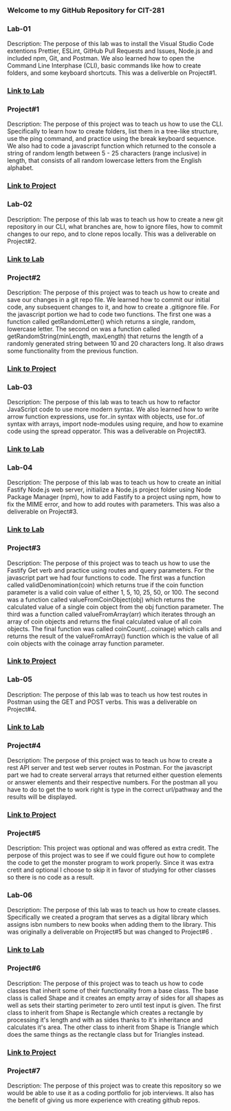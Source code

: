 ### Welcome to my GitHub Repository for CIT-281

### Lab-01
Description: The perpose of this lab was to install the Visual Studio Code extentions Prettier, ESLint, GitHub Pull Requests and Issues, Node.js and included npm, Git, and Postman. We also learned how to open the Command Line Interphase (CLI), basic commands like how to create folders, and some keyboard shortcuts. This was a deliverble on Project#1.
### [Link to Lab](https://jjskillz2099-star.github.io/CIT-281-Lab-01/)

### Project#1
Description: The perpose of this project was to teach us how to use the CLI. Specifically to learn how to create folders, list them in a tree-like structure, use the ping command, and practice using the break keyboard sequence. We also had to code a javascript function which returned to the console a string of random length between 5 - 25 characters (range inclusive) in length, that consists of all random lowercase letters from the English alphabet. 
### [Link to Project](https://jjskillz2099-star.github.io/CIT-281-Project-1/)

### Lab-02
Description: The perpose of this lab was to teach us how to create a new git repository in our CLI, what branches are, how to ignore files, how to commit changes to our repo, and to clone repos locally. This was a deliverable on Project#2.  
### [Link to Lab](https://jjskillz2099-star.github.io/CIT-281-Lab-02/)

### Project#2
Description: The perpose of this project was to teach us how to create and save our changes in a git repo file. We learned how to commit our initial code, any subsequent changes to it, and how to create a .gitignore file. For the javascript portion we had to code two functions. The first one was a function called getRandomLetter() which returns a single, random, lowercase letter. The second on was a function called getRandomString(minLength, maxLength) that returns the length of a randomly generated string between 10 and 20 characters long. It also draws some functionality from the previous function. 
### [Link to Project](https://jjskillz2099-star.github.io/CIT-281-Project-2/)

### Lab-03
Description: The perpose of this lab was to teach us how to refactor JavaScript code to use more modern syntax. We also learned how to write arrow function expressions, use for..in syntax with objects, use for..of syntax with arrays, import node-modules using require, and how to examine code using the spread opperator. This was a deliverable on Project#3. 
### [Link to Lab](https://jjskillz2099-star.github.io/CIT-281-Lab-03/)

### Lab-04
Description: The perpose of this lab was to teach us how to create an initial Fastify Node.js web server, initialize a Node.js project folder using Node Package Manager (npm), how to add Fastify to a project using npm, how to fix the MIME error, and how to add routes with parameters. This was also a deliverable on Project#3. 
### [Link to Lab](https://jjskillz2099-star.github.io/CIT-281-Lab-04/)

### Project#3
Description: The perpose of this project was to teach us how to use the Fastify Get verb and practice using routes and query parameters. For the javascript part we had four functions to code. The first was a function called validDenomination(coin) which returns true if the coin function parameter is a valid coin value of either 1, 5, 10, 25, 50, or 100. The second was a function called valueFromCoinObject(obj) which returns the calculated value of a single coin object from the obj function parameter. The third was a function called valueFromArray(arr) which iterates through an array of coin objects and returns the final calculated value of all coin objects. The final function was called coinCount(...coinage) which calls and returns the result of the valueFromArray() function which is the value of all coin objects with the coinage array function parameter. 
### [Link to Project](https://jjskillz2099-star.github.io/CIT-281-Project-3/)

### Lab-05
Description: The perpose of this lab was to teach us how test routes in Postman using the GET and POST verbs. This was a deliverable on Project#4. 
### [Link to Lab](https://jjskillz2099-star.github.io/CIT-281-Lab-05/)

### Project#4
Description: The perpose of this project was to teach us how to create a rest API server and test web server routes in Postman. For the javascript part we had to create serveral arrays that returned either question elements or answer elements and their respective numbers. For the postman all you have to do to get the to work right is type in the correct url/pathway and the results will be displayed.  
### [Link to Project](https://jjskillz2099-star.github.io/CIT-281-Project-4/)

### Project#5
Description: This project was optional and was offered as extra credit. The perpose of this project was to see if we could figure out how to complete the code to get the monster program to work properly. Since it was extra cretit and optional I choose to skip it in favor of studying for other classes so there is no code as a result. 

### Lab-06
Description: The perpose of this lab was to teach us how to create classes. Specifically we created a program that serves as a digital library which assigns isbn numbers to new books when adding them to the library. This was originally a deliverable on Project#5 but was changed to Project#6 . 
### [Link to Lab](https://jjskillz2099-star.github.io/CIT-281-Lab-06/)

### Project#6
Description: The perpose of this project was to teach us how to code classes that inherit some of their functionality from a base class. The base class is called Shape and it creates an empty array of sides for all shapes as well as sets their starting perimeter to zero until test input is given. The first class to inherit from Shape is Rectangle which creates a rectangle by processing it's length and with as sides thanks to it's inheritance and calculates it's area. The other class to inherit from Shape is Triangle which does the same things as the rectangle class but for Triangles instead. 
### [Link to Project](https://jjskillz2099-star.github.io/CIT-281-Project-6/)

### Project#7
Description: The perpose of this project was to create this repository so we would be able to use it as a coding portfolio for job interviews. It also has the benefit of giving us more experience with creating github repos. 
